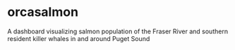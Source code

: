 # orcasalmon
A dashboard visualizing salmon population of the Fraser River and southern resident killer whales in and around Puget Sound

